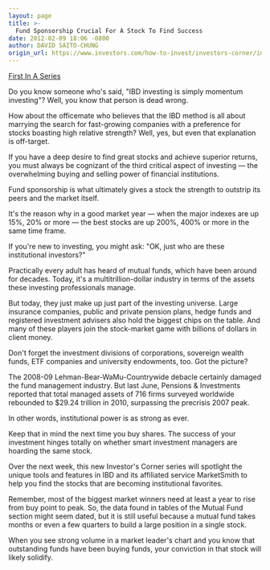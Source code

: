 ```yaml
---
layout: page
title: >-
  Fund Sponsorship Crucial For A Stock To Find Success
date: 2012-02-09 18:06 -0800
author: DAVID SAITO-CHUNG
origin_url: https://www.investors.com/how-to-invest/investors-corner/institutional-buyers-key-to-successful-stocks/
---
```


[First In A Series](http://investors.com/meetbigmoney)

Do you know someone who's said, "IBD investing is simply momentum investing"? Well, you know that person is dead wrong.

How about the officemate who believes that the IBD method is all about marrying the search for fast-growing companies with a preference for stocks boasting high relative strength? Well, yes, but even that explanation is off-target.

If you have a deep desire to find great stocks and achieve superior returns, you must always be cognizant of the third critical aspect of investing — the overwhelming buying and selling power of financial institutions.

Fund sponsorship is what ultimately gives a stock the strength to outstrip its peers and the market itself.

It's the reason why in a good market year — when the major indexes are up 15%, 20% or more — the best stocks are up 200%, 400% or more in the same time frame.

If you're new to investing, you might ask: "OK, just who are these institutional investors?"

Practically every adult has heard of mutual funds, which have been around for decades. Today, it's a multitrillion-dollar industry in terms of the assets these investing professionals manage.

But today, they just make up just part of the investing universe. Large insurance companies, public and private pension plans, hedge funds and registered investment advisers also hold the biggest chips on the table. And many of these players join the stock-market game with billions of dollars in client money.

Don't forget the investment divisions of corporations, sovereign wealth funds, ETF companies and university endowments, too. Got the picture?

The 2008-09 Lehman-Bear-WaMu-Countrywide debacle certainly damaged the fund management industry. But last June, Pensions & Investments reported that total managed assets of 716 firms surveyed worldwide rebounded to \$29.24 trillion in 2010, surpassing the precrisis 2007 peak.

In other words, institutional power is as strong as ever.

Keep that in mind the next time you buy shares. The success of your investment hinges totally on whether smart investment managers are hoarding the same stock.

Over the next week, this new Investor's Corner series will spotlight the unique tools and features in IBD and its affiliated service MarketSmith to help you find the stocks that are becoming institutional favorites.

Remember, most of the biggest market winners need at least a year to rise from buy point to peak. So, the data found in tables of the Mutual Fund section might seem dated, but it is still useful because a mutual fund takes months or even a few quarters to build a large position in a single stock.

When you see strong volume in a market leader's chart and you know that outstanding funds have been buying funds, your conviction in that stock will likely solidify.

